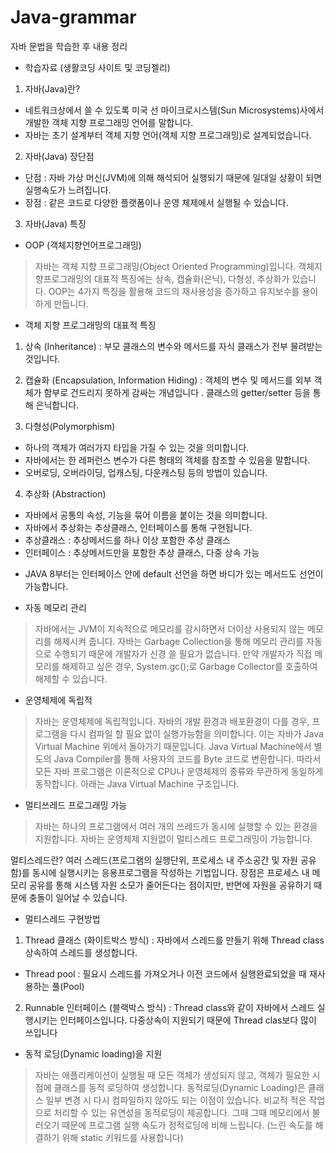 # Java-grammar
자바 문법을 학습한 후 내용 정리
- 학습자료 (생활코딩 사이트 및 코딩젤리)

1. 자바(Java)란?
- 네트워크상에서 쓸 수 있도록 미국 선 마이크로시스템(Sun Microsystems)사에서 개발한 객체 지향 프로그래밍 언어를 말합니다.
- 자바는 초기 설계부터 객체 지향 언어(객체 지향 프로그래밍)로 설계되었습니다.

2. 자바(Java) 장단점
- 단점 : 자바 가상 머신(JVM)에 의해 해석되어 실행되기 때문에 일대일 상황이 되면 실행속도가 느려집니다.
- 장점 : 같은 코드로 다양한 플랫폼이나 운영 체제에서 실행될 수 있습니다.

3. 자바(Java) 특징
- OOP (객체지향언어프로그래밍)  
> 자바는 객체 지향 프로그래밍(Object Oriented Programming)입니다.
> 객체지향프로그래밍의 대표적 특징에는 상속, 캡슐화(은닉), 다형성, 추상화가 있습니다.
> OOP는 4가지 특징을 활용해 코드의 재사용성을 증가하고 유지보수를 용이하게 만듭니다. 

- 객체 지향 프로그래밍의 대표적 특징
1) 상속 (Inheritance) : 부모 클래스의 변수와 메서드를 자식 클래스가 전부 물려받는 것입니다. 

2) 캡슐화 (Encapsulation, Information Hiding) : 객체의 변수 및 메서드를 외부 객체가 함부로 건드리지 못하게 감싸는 개념입니다 . 클래스의 getter/setter 등을 통해 은닉합니다. 

3) 다형성(Polymorphism)
- 하나의 객체가 여러가지 타입을 가질 수 있는 것을 의미합니다.
- 자바에서는 한 레퍼런스 변수가 다른 형태의 객체를 참조할 수 있음을 말합니다. 
- 오버로딩, 오버라이딩, 업캐스팅, 다운캐스팅 등의 방법이 있습니다.

4) 추상화 (Abstraction) 
- 자바에서 공통의 속성, 기능을 묶어 이름을 붙이는 것을 의미합니다. 
- 자바에서 추상화는 추상클래스, 인터페이스를 통해 구현됩니다. 
- 추상클래스 : 추상메서드를 하나 이상 포함한 추상 클래스 
- 인터페이스 : 추상메서드만을 포함한 추상 클래스, 다중 상속 가능 

* JAVA 8부터는 인터페이스 안에 default 선언을 하면 바디가 있는 메서드도 선언이 가능합니다. 

- 자동 메모리 관리
> 자바에서는 JVM이 지속적으로 메모리를 감시하면서 더이상 사용되지 않는 메모리를 해제시켜 줍니다.
> 자바는 Garbage Collection을 통해 메모리 관리를 자동으로 수행되기 때문에 개발자가 신경 쓸 필요가 없습니다. 
  만약 개발자가 직접 메모리를 해제하고 싶은 경우, System.gc();로 Garbage Collector를 호출하여 해제할 수 있습니다. 

- 운영체제에 독립적
> 자바는 운영체제에 독립적입니다.
> 자바의 개발 환경과 배포환경이 다를 경우, 프로그램을 다시 컴파일 할 필요 없이 실행가능함을 의미합니다. 이는 자바가 Java Virtual Machine 위에서 돌아가기 때문입니다. 
> Java Virtual Machine에서 별도의 Java Compiler를 통해 사용자의 코드를 Byte 코드로 변환합니다. 
> 따라서 모든 자바 프로그램은 이론적으로 CPU나 운영체제의 종류와 무관하게 동일하게 동작합니다. 아래는 Java Virtual Machine 구조입니다. 

- 멀티쓰레드 프로그래밍 가능
> 자바는 하나의 프로그램에서 여러 개의 쓰레드가 동시에 실행할 수 있는 환경을 지원합니다. 
> 자바는 운영체제 지원없이 멀티스레드 프로그래밍이 가능합니다. 

멀티스레드란? 여러 스레드(프로그램의 실행단위, 프로세스 내 주소공간 및 자원 공유함)를 동시에 실행시키는 응용프로그램을 작성하는 기법입니다. 장점은 프로세스 내 메모리 공유를 통해 시스템 자원 소모가 줄어든다는 점이지만, 반면에 자원을 공유하기 때문에 충돌이 일어날 수 있습니다.

- 멀티스레드 구현방법
1) Thread 클래스 (화이트박스 방식) : 자바에서 스레드를 만들기 위해 Thread class 상속하여 스레드를 생성합니다.

* Thread pool : 필요시 스레드를 가져오거나 이전 코드에서 실행완료되었을 때 재사용하는 풀(Pool)

2) Runnable 인터페이스 (블랙박스 방식) : Thread class와 같이 자바에서 스레드 실행시키는 인터페이스입니다. 다중상속이 지원되기 때문에 Thread clas보다 많이 쓰입니다 


- 동적 로딩(Dynamic loading)을 지원
> 자바는 애플리케이션이 실행될 때 모든 객체가 생성되지 않고,  객체가 필요한 시점에 클래스를 동적 로딩하여 생성합니다.
> 동적로딩(Dynamic Loading)은 클래스 일부 변경 시 다시 컴파일하지 않아도 되는 이점이 있습니다.
> 비교적 적은 작업으로 처리할 수 있는 유연성을  동적로딩이 제공합니다. 
> 그때 그때 메모리에서 불러오기 때문에 프로그램 실행 속도가 정적로딩에 비해 느립니다. (느린 속도를 해결하기 위해 static 키워드를 사용합니다)


